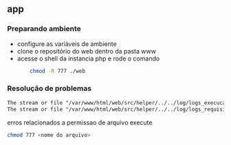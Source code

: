 ## app

### Preparando ambiente

- configure as variáveis de ambiente
- clone o repositório do web dentro da pasta www
- acesse o shell da instancia php e rode o comando
  ```bash
      chmod -R 777 ./web
  ```

### Resolução de problemas

```txt
The stream or file "/var/www/html/web/src/helper/../../log/logs_execucao_eventos.log" could not be opened in append mode: failed to open stream: Permission denied
The stream or file "/var/www/html/web/src/helper/../../log/logs_requisicoes_iugu.log" could not be opened in append mode: failed to open stream: Permission denied
```

erros relacionados a permissao de arquivo execute

```bash
chmod 777 <nome do arquivo>
```
